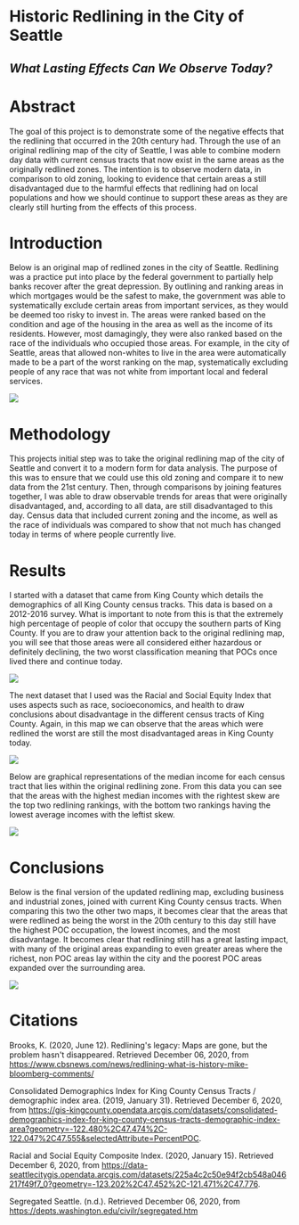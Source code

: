 # Historic Redlining in the City of Seattle
## *What Lasting Effects Can We Observe Today?*

# Abstract

The goal of this project is to demonstrate some of the negative effects that the redlining that occurred in the 20th century had. Through the use of an original redlining map of the city of Seattle, I was able to combine modern day data with current census tracts that now exist in the same areas as the originally redlined zones. The intention is to observe modern data, in comparison to old zoning, looking to evidence that certain areas a still disadvantaged due to the harmful effects that redlining had on local populations and how we should continue to support these areas as they are clearly still hurting from the effects of this process.

# Introduction

 Below is an original map of redlined zones in the city of Seattle. Redlining was a practice put into place by the federal government to partially help banks recover after the great depression. By outlining and ranking areas in which mortgages would be the safest to make, the government was able to systematically exclude certain areas from important services, as they would be deemed too risky to invest in. The areas were ranked based on the condition and age of the housing in the area as well as the income of its residents. However, most damagingly, they were also ranked based on the race of the individuals who occupied those areas. For example, in the city of Seattle, areas that allowed non-whites to live in the area were automatically made to be a part of the worst ranking on the map, systematically excluding people of any race that was not white from important local and federal services.

<img src = "img\old_redlining.png"/>

# Methodology

This projects initial step was to take the original redlining map of the city of Seattle and convert it to a modern form for data analysis. The purpose of this was to ensure that we could use this old zoning and compare it to new data from the 21st century. Then, through comparisons by joining features together, I was able to draw observable trends for areas that were originally disadvantaged, and, according to all data, are still disadvantaged to this day. Census data that included current zoning and the income, as well as the race of individuals was compared to show that not much has changed today in terms of where people currently live.

# Results

I started with a dataset that came from King County which details the demographics of all King County census tracks. This data is based on a 2012-2016 survey. What is important to note from this is that the extremely high percentage of people of color that occupy the southern parts of King County. If you are to draw your attention back to the original redlining map, you will see that those areas were all considered either hazardous or definitely declining, the two worst classification meaning that POCs once lived there and continue today.

<img src = "img\poc_census.png"/>

The next dataset that I used was the Racial and Social Equity Index that uses aspects such as race, socioeconomics, and health to draw conclusions about disadvantage in the different census tracts of King County. Again, in this map we can observe that the areas which were redlined the worst are still the most disadvantaged areas in King County today.

<img src = "img\sei.png"/>

Below are graphical representations of the median income for each census tract that lies within the original redlining zone. From this data you can see that the areas with the highest median incomes with the rightest skew are the top two redlining rankings, with the bottom two rankings having the lowest average incomes with the leftist skew.

<img src = "img\income.png"/>

# Conclusions

Below is the final version of the updated redlining map, excluding business and industrial zones, joined with current King County census tracts. When comparing this two the other two maps, it becomes clear that the areas that were redlined as being the worst in the 20th century to this day still have the highest POC occupation, the lowest incomes, and the most disadvantage. It becomes clear that redlining still has a great lasting impact, with many of the original areas expanding to even greater areas where the richest, non POC areas lay within the city and the poorest POC areas expanded over the surrounding area.

<img src = "img\converted_redlining.png"/>

# Citations

Brooks, K. (2020, June 12). Redlining's legacy: Maps are gone, but the problem hasn't disappeared. Retrieved December 06, 2020, from https://www.cbsnews.com/news/redlining-what-is-history-mike-bloomberg-comments/

Consolidated Demographics Index for King County Census Tracts / demographic index area. (2019, January 31). Retrieved December 6, 2020, from https://gis-kingcounty.opendata.arcgis.com/datasets/consolidated-demographics-index-for-king-county-census-tracts-demographic-index-area?geometry=-122.480%2C47.474%2C-122.047%2C47.555&selectedAttribute=PercentPOC.

Racial and Social Equity Composite Index. (2020, January 15). Retrieved December 6, 2020, from https://data-seattlecitygis.opendata.arcgis.com/datasets/225a4c2c50e94f2cb548a046217f49f7_0?geometry=-123.202%2C47.452%2C-121.471%2C47.776.

Segregated Seattle. (n.d.). Retrieved December 06, 2020, from https://depts.washington.edu/civilr/segregated.htm
